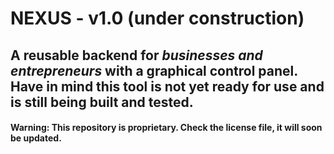 # NEXUS - v1.0 (under construction)
A reusable backend for *businesses and entrepreneurs* with a graphical control panel.
Have in mind this tool is not yet ready for use and is still being built and tested.
---
#### Warning: This repository is proprietary. Check the license file, it will soon be updated.


